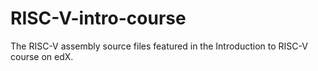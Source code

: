 # RISC-V-intro-course
The RISC-V assembly source files featured in the Introduction to RISC-V course on edX.
